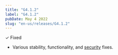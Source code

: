 ```yaml
---
title: "G4.1.2"
label: "G4.1.2"
pubDate: May 4 2022
slug: "en-us/releases/G4.1.2"
---
```


✓ Fixed

* Various stability, functionality, and [security](https://www.mozilla.org/security/advisories/mfsa2022-17/) fixes.
